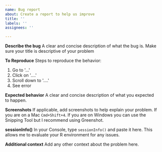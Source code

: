 ```yaml
---
name: Bug report
about: Create a report to help us improve
title: ''
labels: ''
assignees: ''

---
```


**Describe the bug**
A clear and concise description of what the bug is. Make sure your title is descriptive of your problem

**To Reproduce**
Steps to reproduce the behavior:
1. Go to '...'
2. Click on '....'
3. Scroll down to '....'
4. See error

**Expected behavior**
A clear and concise description of what you expected to happen.

**Screenshots**
If applicable, add screenshots to help explain your problem. If you are on a Mac `Cmd+Shift+4`. If you are on Windows you can use the Snipping Tool but I recommend using Greenshot.

**sessionInfo()**
In your Console, type `sessionInfo()` and paste it here. This allows me to evaluate your R environment for any issues.

**Additional context**
Add any other context about the problem here.
